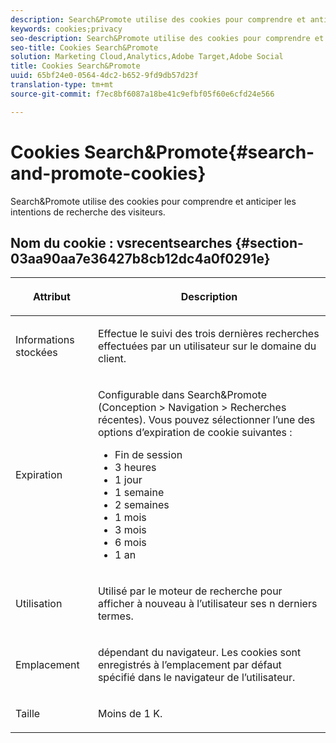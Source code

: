 ```yaml
---
description: Search&Promote utilise des cookies pour comprendre et anticiper les intentions de recherche des visiteurs.
keywords: cookies;privacy
seo-description: Search&Promote utilise des cookies pour comprendre et anticiper les intentions de recherche des visiteurs.
seo-title: Cookies Search&Promote
solution: Marketing Cloud,Analytics,Adobe Target,Adobe Social
title: Cookies Search&Promote
uuid: 65bf24e0-0564-4dc2-b652-9fd9db57d23f
translation-type: tm+mt
source-git-commit: f7ec8bf6087a18be41c9efbf05f60e6cfd24e566

---
```



# Cookies Search&amp;Promote{#search-and-promote-cookies}

Search&amp;Promote utilise des cookies pour comprendre et anticiper les intentions de recherche des visiteurs.

## Nom du cookie : vsrecentsearches {#section-03aa90aa7e36427b8cb12dc4a0f0291e}

<table id="table_34AA90F2FFB84500A77D8F4C5008D453"> 
 <thead> 
  <tr> 
   <th colname="col1" class="entry"> <p>Attribut </p> </th> 
   <th colname="col2" class="entry"> <p>Description </p> </th> 
  </tr> 
 </thead>
 <tbody> 
  <tr> 
   <td colname="col1"> <p>Informations stockées </p> </td> 
   <td colname="col2"> <p> Effectue le suivi des trois dernières recherches effectuées par un utilisateur sur le domaine du client. </p> </td> 
  </tr> 
  <tr> 
   <td colname="col1"> <p> Expiration </p> </td> 
   <td colname="col2"> <p>Configurable dans Search&amp;Promote (<span class="uicontrol">Conception</span> &gt; <span class="uicontrol">Navigation</span> &gt; <span class="uicontrol">Recherches récentes</span>). Vous pouvez sélectionner l’une des options d’expiration de cookie suivantes : </p> <p> 
     <ul id="ul_28F564A6337D497699D5247F755981B8"> 
      <li id="li_6478BB5AF82341F787F92D03E277DBBB">Fin de session </li> 
      <li id="li_AF88B165365D4A63A82CB6ADD4542D66"> 3 heures </li> 
      <li id="li_339475FBAB2248348B54073A2386819D">1 jour </li> 
      <li id="li_F30E6EF7A7FF467DB995D86AD0DF623B">1 semaine </li> 
      <li id="li_77E18CF7EF8E4B24BAC5440D2B87844B">2 semaines </li> 
      <li id="li_E8A5FF4C97F64BB087422B16AD1F61DB">1 mois </li> 
      <li id="li_C170092F7E5649FE876925B58E6C8580">3 mois </li> 
      <li id="li_08BD465A900A48BDA1283263047A33FD">6 mois </li> 
      <li id="li_85FEDE0283F7426B9AF49C72B5089257">1 an </li> 
     </ul> </p> </td> 
  </tr> 
  <tr> 
   <td colname="col1"> <p> Utilisation </p> </td> 
   <td colname="col2"> <p>Utilisé par le moteur de recherche pour afficher à nouveau à l’utilisateur ses n derniers  termes. </p> </td> 
  </tr> 
  <tr> 
   <td colname="col1"> <p> Emplacement </p> </td> 
   <td colname="col2"> <p>dépendant du navigateur. Les cookies sont enregistrés à l’emplacement par défaut spécifié dans le navigateur de l’utilisateur. </p> </td> 
  </tr> 
  <tr> 
   <td colname="col1"> <p> Taille </p> </td> 
   <td colname="col2"> <p>Moins de 1 K. </p> </td> 
  </tr> 
 </tbody> 
</table>

